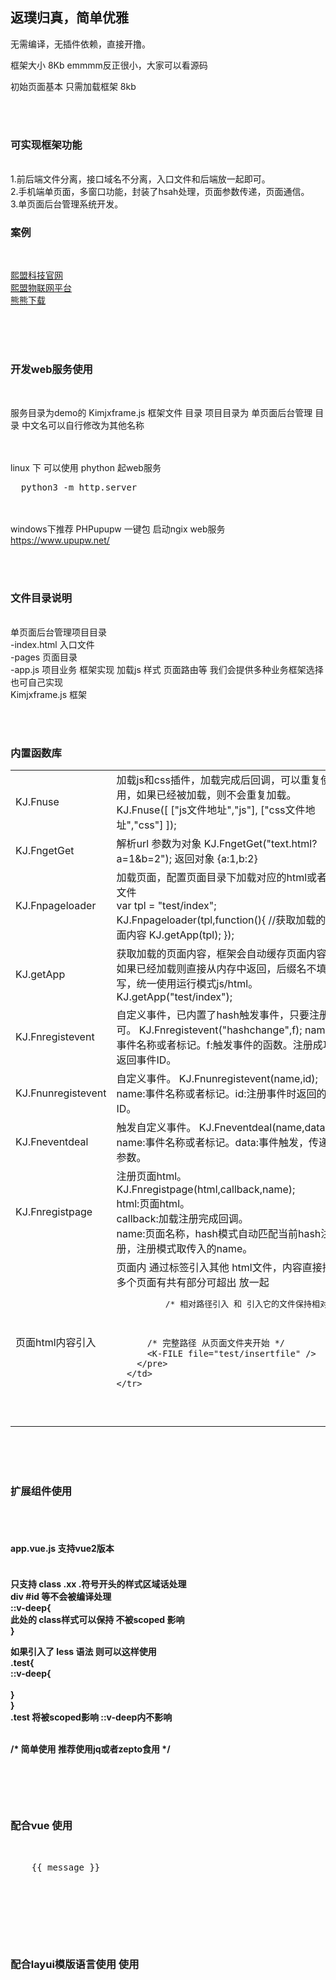 <h2>返璞归真，简单优雅</h2>

无需编译，无插件依赖，直接开撸。<br>

框架大小 8Kb emmmm反正很小，大家可以看源码<br>

初始页面基本 只需加载框架 8kb<br>


<br><br>
<h3>可实现框架功能</h3><br>
1.前后端文件分离，接口域名不分离，入口文件和后端放一起即可。<br>
2.手机端单页面，多窗口功能，封装了hsah处理，页面参数传递，页面通信。<br>
3.单页面后台管理系统开发。<br>

<h3>案例</h3><br>

<a href="http://www.cmentech.com/" target="_blank">熙盟科技官网</a><br>
<a href="https://saas.cmguanjia.cn/" target="_blank">熙盟物联网平台</a><br>
<a href="http://ghs.mybear.ga/" target="_blank">熊熊下载</a><br><br>


<br><br>
<h3>开发web服务使用</h3><br>

服务目录为demo的 Kimjxframe.js 框架文件 目录
项目目录为 单页面后台管理 目录 中文名可以自行修改为其他名称

<br><br>
linux 下 可以使用 phython 起web服务
<pre>
  python3 -m http.server
</pre>


<br><br>
windows下推荐 PHPupupw 一键包 启动ngix web服务<br>
https://www.upupw.net/


<br><br>
<h3>文件目录说明</h3><br>
单页面后台管理项目目录<br>
 -index.html 入口文件<br>
 -pages 页面目录<br>
 -app.js 项目业务 框架实现 加载js 样式 页面路由等 我们会提供多种业务框架选择 也可自己实现<br>
Kimjxframe.js 框架<br>


<br><br>
<h3>内置函数库</h3>
<table width="100%">
  <tbody>
    <tr>
      <td>KJ.Fnuse</td>
      <td>
        加载js和css插件，加载完成后回调，可以重复使用，如果已经被加载，则不会重复加载。<br>
        KJ.Fnuse([
          ["js文件地址","js"],
          ["css文件地址","css"]
        ]);
      </td>
    </tr>
    <tr>
      <td>KJ.FngetGet</td>
      <td>
        解析url 参数为对象
        KJ.FngetGet("text.html?a=1&b=2");
        返回对象 {a:1,b:2}
      </td>
    </tr>
    <tr>
      <td>KJ.Fnpageloader</td>
      <td>
        加载页面，配置页面目录下加载对应的html或者js文件<br>
        var tpl = "test/index";
        KJ.Fnpageloader(tpl,function(){
          //获取加载的页面内容
          KJ.getApp(tpl);
        });
      </td>
    </tr>
    <tr>
      <td>KJ.getApp</td>
      <td>
        获取加载的页面内容，框架会自动缓存页面内容，如果已经加载则直接从内存中返回，后缀名不填写，统一使用运行模式js/html。
        KJ.getApp("test/index");
      </td>
    </tr>
    <tr>
      <td>KJ.Fnregistevent</td>
      <td>
        自定义事件，已内置了hash触发事件，只要注册即可。
        KJ.Fnregistevent("hashchange",f); name:事件名称或者标记。f:触发事件的函数。注册成功返回事件ID。
      </td>
    </tr>
    <tr>
      <td>KJ.Fnunregistevent</td>
      <td>
        自定义事件。
        KJ.Fnunregistevent(name,id); name:事件名称或者标记。id:注册事件时返回的ID。
      </td>
    </tr>
    <tr>
      <td>KJ.Fneventdeal</td>
      <td>
        触发自定义事件。
        KJ.Fneventdeal(name,data); name:事件名称或者标记。data:事件触发，传递的参数。
      </td>
    </tr>
    <tr>
      <td>KJ.Fnregistpage</td>
      <td>
        注册页面html。
        KJ.Fnregistpage(html,callback,name);<br>
        html:页面html。<br>
        callback:加载注册完成回调。<br>
        name:页面名称，hash模式自动匹配当前hash注册，注册模式取传入的name。
      </td>
    </tr>
    <tr>
      <td>页面html内容引入</td>
      <td>
        页面内 通过标签引入其他 html文件，内容直接插入<br>
        多个页面有共有部分可超出 放一起<br>
        <pre>
          /* 相对路径引入 和 引入它的文件保持相对 */
          <K-FILE file="./insertfile" />

          /* 完整路径 从页面文件夹开始 */
          <K-FILE file="test/insertfile" />
        </pre>
      </td>
    </tr>
  </tbody>
</table>

<br><br><br>
<h3>扩展组件使用</h3><br><br>
<h4>app.vue.js 支持vue2版本<h4><br>
只支持 class .xx .符号开头的样式区域话处理<br>
div #id 等不会被编译处理<br>
::v-deep{<br>
  此处的 class样式可以保持 不被scoped 影响<br>
}<br>

如果引入了 less 语法 则可以这样使用<br>
.test{<br>
  ::v-deep{<br>
    <br>
  }<br>
}<br>
.test 将被scoped影响 ::v-deep内不影响<br>


<br>
/* 简单使用 推荐使用jq或者zepto食用 */
<pre>
  <script src="../Kimjxframe.js"></script>
  <script>
    KJ.init({root:""});

    /*配置参数
      {
        //根目录 js文件存放目录 走js可跨域存放页面 html必须存放一起或者后端做跨域处理
        root:"",

        //初始化文件 app.js请具体到各个demo内查看 整个项目复制即可 开撸页面
        start:"app.js",

        //页面js存放地
        pageroot:"pages/",

        //默认初始框架页 hash值
        defaultframe:"main/main",

        //默认主页
        defaultpage:"main/index",

        //顶部渲染页面dom点
        appdom:document.createElement("div"),

        //默认页面运行模式 js 和 html
        runmode:"js",
      }
    */
  </script>
</pre>




<br>
<h3>配合vue 使用</h3>
<pre>
  <div id="app">
    {{ message }}
  </div>

  <script>
    var App = {};

    App.init = function(){
      var _this = this;

      var init = function(){
        Kim.use([
          ["https://cdn.bootcss.com/vue/2.6.10/vue.min.js","js"]
        ],function(){
          _this.F_init();
        });
      }

      //初始化 vue 对象加载数据进行页面渲染
      _this.F_init = function(){
        _this.vue = new Vue({
          el: '#app',
          data: {
            message: 'Hello Vue!'
          }
        });
      }


      init();
    }


    App.init();
  </script>
</pre>



<br>
<h3>配合layui模版语言使用 使用</h3>
<pre>
  <script type="text/html" id="tpl">
    模版{{ d.txt }}
  </script>

  <script>
    var App = {};

    App.init = function(){
      var _this = this;

      var init = function(){
        layui.use(["laytpl"],function(){
          _this.F_init();
        });
      }

      //初始化 krender 请查看封装了 laytpl的 Ktool.js 项目
      _this.F_init = function(){
        var render = Ktool.krender("#render");

        render.t = $("#tpl").html();
        render.d = {txt:"初始内容"};
      }


      init();
    }


    App.init();
  </script>
</pre>